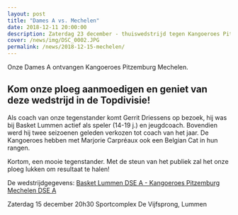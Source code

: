```yaml
---
layout: post
title: "Dames A vs. Mechelen"
date: 2018-12-11 20:00:00
description: Zaterdag 23 december - thuiswedstrijd tegen Kangoeroes Pitzemburg Mechelen.
cover: /news/img/DSC_0002.JPG
permalink: /news/2018-12-15-mechelen/
---
```


Onze Dames A ontvangen Kangoeroes Pitzemburg Mechelen.

## Kom onze ploeg aanmoedigen en geniet van deze wedstrijd in de Topdivisie!

Als coach van onze tegenstander komt Gerrit Driessens op bezoek, hij was bij Basket Lummen actief als speler (14-19 j.) en jeugdcoach. Bovendien werd hij twee seizoenen geleden verkozen tot coach van het jaar. De Kangoeroes hebben met Marjorie Carpréaux ook een Belgian Cat in hun rangen. 

Kortom, een mooie tegenstander. Met de steun van het publiek zal het onze ploeg lukken om resultaat te halen!

De wedstrijdgegevens: [Basket Lummen DSE A - Kangoeroes Pitzemburg Mechelen DSE A](/match/?matchid=BVBL18199180NADSE11ABJ)

Zaterdag 15 december 20h30
Sportcomplex De Vijfsprong, Lummen   
